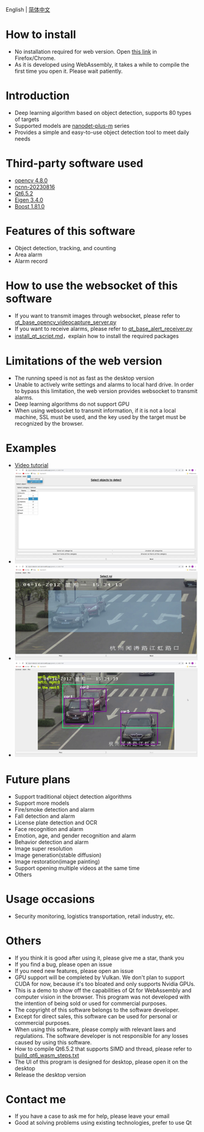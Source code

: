English | [简体中文](./readme_cn.md)

# How to install

- No installation required for web version. Open [this link](https://object-detector-and-alarm.netlify.app/generic_cv_tasks.html) in Firefox/Chrome.
- As it is developed using WebAssembly, it takes a while to compile the first time you open it. Please wait patiently.

# Introduction

- Deep learning algorithm based on object detection, supports 80 types of targets
- Supported models are [nanodet-plus-m](https://github.com/RangiLyu/nanodet) series
- Provides a simple and easy-to-use object detection tool to meet daily needs

# Third-party software used

- [opencv 4.8.0](https://github.com/opencv/opencv)
- [ncnn-20230816](https://github.com/Tencent/ncnn)
- [Qt6.5.2](https://www.qt.io/)
- [Eigen 3.4.0](https://eigen.tuxfamily.org/index.php?title=Main_Page)
- [Boost 1.81.0](https://www.boost.org/)

# Features of this software

- Object detection, tracking, and counting
- Area alarm
- Alarm record

# How to use the websocket of this software

- If you want to transmit images through websocket, please refer to [qt_base_opencv_videocapture_server.py](https://github.com/stereomatchingkiss/object_detection_and_alarm/blob/main/qt_base_opencv_videocapture_server.py)
- If you want to receive alarms, please refer to [qt_base_alert_receiver.py](https://github.com/stereomatchingkiss/object_detection_and_alarm/blob/main/qt_base_alert_receiver.py)
- [install_qt_script.md](https://github.com/stereomatchingkiss/object_detection_and_alarm/blob/main/install_qt_script.md)，explain how to install the required packages

# Limitations of the web version

- The running speed is not as fast as the desktop version
- Unable to actively write settings and alarms to local hard drive. In order to bypass this limitation, the web version provides websocket to transmit alarms.
- Deep learning algorithms do not support GPU
- When using websocket to transmit information, if it is not a local machine, SSL must be used, and the key used by the target must be recognized by the browser.

# Examples

- [Video tutorial](https://youtu.be/TNancuXjlcM)
- ![Save and load the settings](./imgs/save_and_load.png)
- ![Select the area to track the object](./imgs/select_roi.png)
- ![Tracking and Counting](./imgs/track_and_count.png)

# Future plans

- Support traditional object detection algorithms
- Support more models
- Fire/smoke detection and alarm
- Fall detection and alarm
- License plate detection and OCR
- Face recognition and alarm
- Emotion, age, and gender recognition and alarm
- Behavior detection and alarm
- Image super resolution
- Image generation(stable diffusion)
- Image restoration(image painting)
- Support opening multiple videos at the same time
- Others

# Usage occasions

- Security monitoring, logistics transportation, retail industry, etc.

# Others

- If you think it is good after using it, please give me a star, thank you
- If you find a bug, please open an issue
- If you need new features, please open an issue
- GPU support will be completed by Vulkan. We don't plan to support CUDA for now, because it's too bloated and only supports Nvidia GPUs.
- This is a demo to show off the capabilities of Qt for WebAssembly and computer vision in the browser. This program was not developed with the intention of being sold or used for commercial purposes.
- The copyright of this software belongs to the software developer.
- Except for direct sales, this software can be used for personal or commercial purposes.
- When using this software, please comply with relevant laws and regulations. The software developer is not responsible for any losses caused by using this software.
- How to compile Qt6.5.2 that supports SIMD and thread, please refer to [build_qt6_wasm_steps.txt](https://github.com/stereomatchingkiss/object_detection_and_alarm/blob/main/build_qt6_wasm_steps.txt)
- The UI of this program is designed for desktop, please open it on the desktop
- Release the desktop version

# Contact me

- If you have a case to ask me for help, please leave your email
- Good at solving problems using existing technologies, prefer to use Qt
